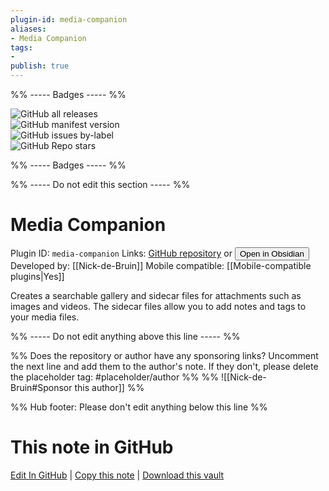 ```yaml
---
plugin-id: media-companion
aliases:
- Media Companion
tags: 
- 
publish: true
---
```


%% ----- Badges ----- %%

![GitHub all releases](https://img.shields.io/github/downloads/Nick-de-Bruin/obsidian-media-companion/total?color=573E7A&logo=github&style=for-the-badge)   
![GitHub manifest version](https://img.shields.io/github/manifest-json/v/Nick-de-Bruin/obsidian-media-companion?color=573E7A&logo=github&style=for-the-badge)   
![GitHub issues by-label](https://img.shields.io/github/issues/Nick-de-Bruin/obsidian-media-companion/help%20wanted?color=573E7A&logo=github&style=for-the-badge)   
![GitHub Repo stars](https://img.shields.io/github/stars/Nick-de-Bruin/obsidian-media-companion?color=573E7A&logo=github&style=for-the-badge)

%% ----- Badges ----- %%

%% ----- Do not edit this section ----- %%

# Media Companion

Plugin ID: `media-companion`
Links: [GitHub repository](https://github.com/Nick-de-Bruin/obsidian-media-companion) or [<button id=HH>Open in Obsidian</button>](obsidian://show-plugin?id=media-companion)
Developed by: [[Nick-de-Bruin]]
Mobile compatible: [[Mobile-compatible plugins|Yes]]

Creates a searchable gallery and sidecar files for attachments such as images and videos. The sidecar files allow you to add notes and tags to your media files.

%% ----- Do not edit anything above this line ----- %% 

%% Does the repository or author have any sponsoring links? Uncomment the next line and add them to the author's note. If they don't, please delete the placeholder tag: #placeholder/author %%
%% ![[Nick-de-Bruin#Sponsor this author]] %%

%% Hub footer: Please don't edit anything below this line %%

# This note in GitHub

<span class="git-footer">[Edit In GitHub](https://github.dev/obsidian-community/obsidian-hub/blob/main/02%20-%20Community%20Expansions/02.05%20All%20Community%20Expansions/Plugins/media-companion.md "git-hub-edit-note") | [Copy this note](https://raw.githubusercontent.com/obsidian-community/obsidian-hub/main/02%20-%20Community%20Expansions/02.05%20All%20Community%20Expansions/Plugins/media-companion.md "git-hub-copy-note") | [Download this vault](https://github.com/obsidian-community/obsidian-hub/archive/refs/heads/main.zip "git-hub-download-vault") </span>
